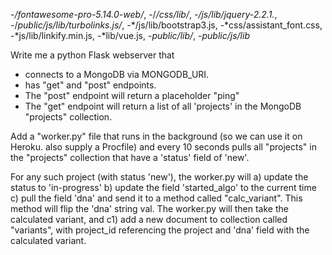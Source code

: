 -*/fontawesome-pro-5.14.0-web/*, -/*/css/lib/*, -*/js/lib/jquery-2.2.1.*, -/*public/js/lib/turbolinks.js/*, -*/js/lib/bootstrap3.js, -*css/assistant_font.css, -*js/lib/linkify.min.js, -*lib/vue.js, -*public/lib/*, -*public/js/lib*

Write me a python Flask webserver that 
* connects to a MongoDB via MONGODB_URI.
* has "get" and "post" endpoints.
* The "post" endpoint will return a placeholder "ping"
* The "get" endpoint will return a list of all 'projects' in the MongoDB "projects" collection.

Add a "worker.py" file that runs in the background (so we can use it on Heroku. also supply a Procfile) and every 10 seconds pulls all "projects" in the "projects" collection that have a 'status' field of 'new'. 

For any such project (with status 'new'), the worker.py will
a) update the status to 'in-progress'
b) update the field 'started_algo' to the current time
c) pull the field 'dna' and send it to a method called "calc_variant". This method will flip the 'dna' string val. The worker.py will then take the calculated variant, and 
c1) add a new document to collection called "variants", with project_id referencing the project and 'dna' field with the calculated variant.